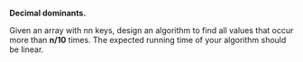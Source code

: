 **Decimal dominants.**
  
Given an array with nn keys, design an algorithm to find all values that occur more than **n/10** times. The expected running time of your algorithm should be linear.